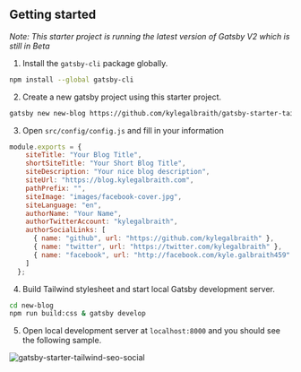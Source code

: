 ## Getting started
*Note: This starter project is running the latest version of Gatsby V2 which is still in Beta*
1. Install the `gatsby-cli` package globally.
```bash
npm install --global gatsby-cli
```
2. Create a new gatsby project using this starter project.
```bash
gatsby new new-blog https://github.com/kylegalbraith/gatsby-starter-tailwind-seo-social
```
3. Open `src/config/config.js` and fill in your information
```javascript
module.exports = {
    siteTitle: "Your Blog Title",
    shortSiteTitle: "Your Short Blog Title",
    siteDescription: "Your nice blog description",
    siteUrl: "https://blog.kylegalbraith.com",
    pathPrefix: "",
    siteImage: "images/facebook-cover.jpg",
    siteLanguage: "en",
    authorName: "Your Name",
    authorTwitterAccount: "kylegalbraith",
    authorSocialLinks: [
      { name: "github", url: "https://github.com/kylegalbraith" },
      { name: "twitter", url: "https://twitter.com/kylegalbraith" },
      { name: "facebook", url: "http://facebook.com/kyle.galbraith459" }
    ]
  };
```
4. Build Tailwind stylesheet and start local Gatsby development server.
```bash
cd new-blog
npm run build:css & gatsby develop
```
5. Open local development server at `localhost:8000` and you should see the following sample.

![gatsby-starter-tailwind-seo-social](https://raw.githubusercontent.com/kylegalbraith/gatsby-starter-tailwind-seo-social/master/gatsby-starter-running.PNG)

